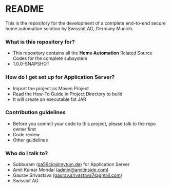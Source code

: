 # README #

This is the repository for the development of a complete end-to-end secure home automation solution by Swissbit AG, Germany Munich. 

### What is this repository for? ###

* This repository contains all the **Home Automation** Related Source Codes for the complete subsystem
* 1.0.0-SNAPSHOT

### How do I get set up for Application Server? ###

* Import the project as Maven Project
* Read the How-To Guide in Project Directory to build
* It will create an executable fat JAR

### Contribution guidelines ###

* Before you commit your code to this project, please talk to the repo owner first
* Code review
* Other guidelines

### Who do I talk to? ###

* Subburam (ga59ciq@mytum.de) for Application Server
* Amit Kumar Mondal (admin@amitinside.com)
* Gaurav Srivastava (gaurav.srivastava7@gmail.com)
* Swissbit AG